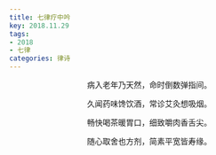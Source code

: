 ```yaml
---
title: 七律疗中吟
key: 2018.11.29
tags: 
- 2018
- 七律
categories: 律诗
---
```


<p align="center">病入老年乃天然，命时倒数弹指间。
</p>
<p align="center">久闻药味馋饮酒，常诊艾灸想吸烟。
</p>
<p align="center">畅快喝茶暖胃口，细致嚼肉香舌尖。
</p>
<p align="center">随心取舍也方剂，简素平宽皆寿缘。
</p>
